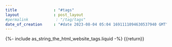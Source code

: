 ```yaml
---
title                : "#tags"
layout               : post_layout
#permalink            : "/tag/tags"
date_of_creation     : "#date 2023-08-04 05:04 1691111094630537940 GMT"
---
```


{%- include as_string_the_html_website_tags.liquid -%} {{return}}
